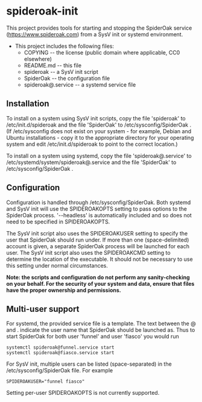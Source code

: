 # spideroak-init
This project provides tools for starting and stopping the SpiderOak service
(https://www.spideroak.com) from a SysV init or systemd environment.

* This project includes the following files:
    * COPYING -- the license (public domain where applicable, CC0 elsewhere)
    * README.md -- this file
    * spideroak -- a SysV init script
    * SpiderOak -- the configuration file
    * spideroak@.service -- a systemd service file

## Installation
To install on a system using SysV init scripts, copy the file 'spideroak' to
/etc/init.d/spideroak and the file 'SpiderOak' to /etc/sysconfig/SpiderOak . (If
/etc/sysconfig does not exist on your system - for example, Debian and Ubuntu
installations - copy it to the appropriate directory for your operating system
and edit /etc/init.d/spideroak to point to the correct location.)

To install on a system using systemd, copy the file 'spideroak@.service' to
/etc/systemd/system/spideroak@.service and the file 'SpiderOak' to
/etc/sysconfig/SpiderOak . 

## Configuration
Configuration is handled through /etc/sysconfig/SpiderOak. Both systemd and SysV
init will use the SPIDEROAKOPTS setting to pass options to the SpiderOak
process. '--headless' is automatically included and so does not need to be
specified in SPIDEROAKOPTS.

The SysV init script also uses the SPIDEROAKUSER setting to specify the user
that SpiderOak should run under. If more than one (space-delimited) account is
given, a separate SpiderOak process will be launched for each user. The SysV
init script also uses the SPIDEROAKCMD setting to determine the location of the
executable. It should not be necessary to use this setting under normal
circumstances.

**Note: the scripts and configuration do not perform any sanity-checking on your
behalf. For the security of your system and data, ensure that files have the
proper ownership and permissions.**

## Multi-user support
For systemd, the provided service file is a template. The text between the @ and
. indicate the user name that SpiderOak should be launched as. Thus to start
SpiderOak for both user 'funnel' and user 'fiasco' you would run

    systemctl spideroak@funnel.service start
    systemctl spideroak@fiasco.service start

For SysV init, multiple users can be listed (space-separated) in the
/etc/sysconfig/SpiderOak file. For example

    SPIDEROAKUSER="funnel fiasco"

Setting per-user SPIDEROAKOPTS is not currently supported.
